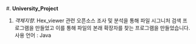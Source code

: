 #. **University_Project**

1. *객체지향*. 
   Hex_viewer 관련 오픈소스 조사 및 분석을 통해 파일 시그니처 검색 프로그램을 만들었고 이를 통해 파일의 본래 확장자를 찾는 프로그램을 만들었습니다.  
   사용 언어 : Java
   
